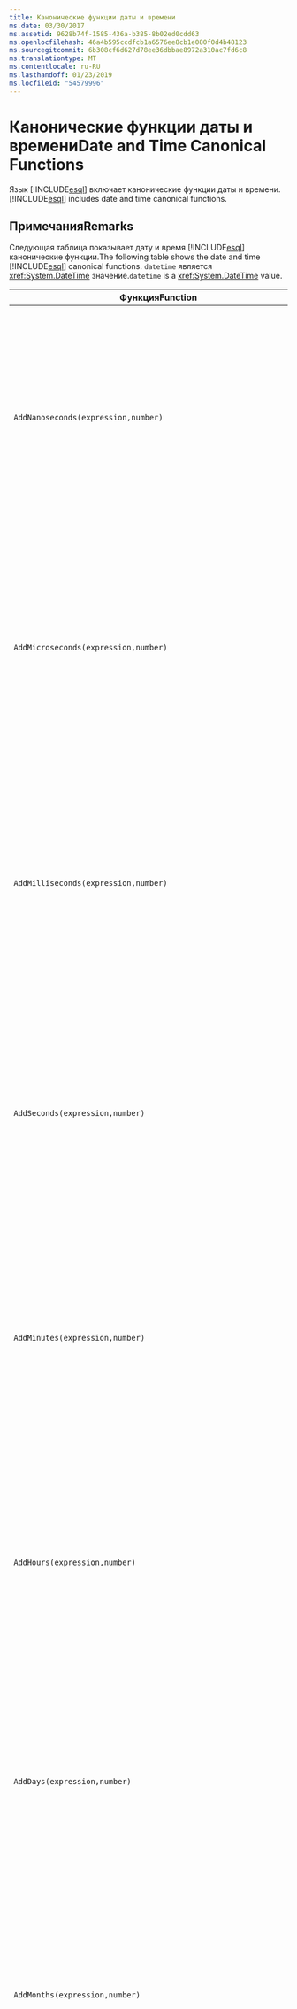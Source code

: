 ```yaml
---
title: Канонические функции даты и времени
ms.date: 03/30/2017
ms.assetid: 9628b74f-1585-436a-b385-8b02ed0cdd63
ms.openlocfilehash: 46a4b595ccdfcb1a6576ee8cb1e080f0d4b48123
ms.sourcegitcommit: 6b308cf6d627d78ee36dbbae8972a310ac7fd6c8
ms.translationtype: MT
ms.contentlocale: ru-RU
ms.lasthandoff: 01/23/2019
ms.locfileid: "54579996"
---
```

# <a name="date-and-time-canonical-functions"></a><span data-ttu-id="3c2f5-102">Канонические функции даты и времени</span><span class="sxs-lookup"><span data-stu-id="3c2f5-102">Date and Time Canonical Functions</span></span>
<span data-ttu-id="3c2f5-103">Язык [!INCLUDE[esql](../../../../../../includes/esql-md.md)] включает канонические функции даты и времени.</span><span class="sxs-lookup"><span data-stu-id="3c2f5-103">[!INCLUDE[esql](../../../../../../includes/esql-md.md)] includes date and time canonical functions.</span></span>  
  
## <a name="remarks"></a><span data-ttu-id="3c2f5-104">Примечания</span><span class="sxs-lookup"><span data-stu-id="3c2f5-104">Remarks</span></span>  
 <span data-ttu-id="3c2f5-105">Следующая таблица показывает дату и время [!INCLUDE[esql](../../../../../../includes/esql-md.md)] канонические функции.</span><span class="sxs-lookup"><span data-stu-id="3c2f5-105">The following table shows the date and time [!INCLUDE[esql](../../../../../../includes/esql-md.md)] canonical functions.</span></span> <span data-ttu-id="3c2f5-106">`datetime` является <xref:System.DateTime> значение.</span><span class="sxs-lookup"><span data-stu-id="3c2f5-106">`datetime` is a <xref:System.DateTime> value.</span></span>  
  
|<span data-ttu-id="3c2f5-107">Функция</span><span class="sxs-lookup"><span data-stu-id="3c2f5-107">Function</span></span>|<span data-ttu-id="3c2f5-108">Описание:</span><span class="sxs-lookup"><span data-stu-id="3c2f5-108">Description</span></span>|  
|--------------|-----------------|  
|`AddNanoseconds(expression,number)`|<span data-ttu-id="3c2f5-109">Добавляет указанное количество `number` наносекунд к значению `expression`.</span><span class="sxs-lookup"><span data-stu-id="3c2f5-109">Adds the specified `number` of nanoseconds to the `expression`.</span></span><br /><br /> <span data-ttu-id="3c2f5-110">**Аргументы**</span><span class="sxs-lookup"><span data-stu-id="3c2f5-110">**Arguments**</span></span><br /><br /> <span data-ttu-id="3c2f5-111">`expression`: `DateTime`, `DateTimeOffset` или `Time`.</span><span class="sxs-lookup"><span data-stu-id="3c2f5-111">`expression`: `DateTime`, `DateTimeOffset`, or `Time`.</span></span><br /><br /> <span data-ttu-id="3c2f5-112">`number`: `Int32`.</span><span class="sxs-lookup"><span data-stu-id="3c2f5-112">`number`: `Int32`.</span></span><br /><br /> <span data-ttu-id="3c2f5-113">**Возвращаемое значение**</span><span class="sxs-lookup"><span data-stu-id="3c2f5-113">**Return Value**</span></span><br /><br /> <span data-ttu-id="3c2f5-114">Тип параметра `expression`.</span><span class="sxs-lookup"><span data-stu-id="3c2f5-114">The type of `expression`.</span></span>|  
|`AddMicroseconds(expression,number)`|<span data-ttu-id="3c2f5-115">Добавляет указанное количество `number` микросекунд к значению `expression`.</span><span class="sxs-lookup"><span data-stu-id="3c2f5-115">Adds the specified `number` of microseconds to the `expression`.</span></span><br /><br /> <span data-ttu-id="3c2f5-116">**Аргументы**</span><span class="sxs-lookup"><span data-stu-id="3c2f5-116">**Arguments**</span></span><br /><br /> <span data-ttu-id="3c2f5-117">`expression`: `DateTime`, `DateTimeOffset` или `Time`.</span><span class="sxs-lookup"><span data-stu-id="3c2f5-117">`expression`: `DateTime`, `DateTimeOffset`, or `Time`.</span></span><br /><br /> <span data-ttu-id="3c2f5-118">`number`: `Int32`.</span><span class="sxs-lookup"><span data-stu-id="3c2f5-118">`number`: `Int32`.</span></span><br /><br /> <span data-ttu-id="3c2f5-119">**Возвращаемое значение**</span><span class="sxs-lookup"><span data-stu-id="3c2f5-119">**Return Value**</span></span><br /><br /> <span data-ttu-id="3c2f5-120">Тип параметра `expression`.</span><span class="sxs-lookup"><span data-stu-id="3c2f5-120">The type of `expression`.</span></span>|  
|`AddMilliseconds(expression,number)`|<span data-ttu-id="3c2f5-121">Добавляет указанное количество `number` миллисекунд к значению `expression`.</span><span class="sxs-lookup"><span data-stu-id="3c2f5-121">Adds the specified `number` of milliseconds to the `expression`.</span></span><br /><br /> <span data-ttu-id="3c2f5-122">**Аргументы**</span><span class="sxs-lookup"><span data-stu-id="3c2f5-122">**Arguments**</span></span><br /><br /> <span data-ttu-id="3c2f5-123">`expression`: `DateTime`, `DateTimeOffset` или `Time`.</span><span class="sxs-lookup"><span data-stu-id="3c2f5-123">`expression`: `DateTime`, `DateTimeOffset`, or `Time`.</span></span><br /><br /> <span data-ttu-id="3c2f5-124">`number`: `Int32`.</span><span class="sxs-lookup"><span data-stu-id="3c2f5-124">`number`: `Int32`.</span></span><br /><br /> <span data-ttu-id="3c2f5-125">**Возвращаемое значение**</span><span class="sxs-lookup"><span data-stu-id="3c2f5-125">**Return Value**</span></span><br /><br /> <span data-ttu-id="3c2f5-126">Тип параметра `expression`.</span><span class="sxs-lookup"><span data-stu-id="3c2f5-126">The type of `expression`.</span></span>|  
|`AddSeconds(expression,number)`|<span data-ttu-id="3c2f5-127">Добавляет указанное количество `number` секунд к значению `expression`.</span><span class="sxs-lookup"><span data-stu-id="3c2f5-127">Adds the specified `number` of seconds to the `expression`.</span></span><br /><br /> <span data-ttu-id="3c2f5-128">**Аргументы**</span><span class="sxs-lookup"><span data-stu-id="3c2f5-128">**Arguments**</span></span><br /><br /> <span data-ttu-id="3c2f5-129">`expression`: `DateTime`, `DateTimeOffset` или `Time`.</span><span class="sxs-lookup"><span data-stu-id="3c2f5-129">`expression`: `DateTime`, `DateTimeOffset`, or `Time`.</span></span><br /><br /> <span data-ttu-id="3c2f5-130">`number`: `Int32`.</span><span class="sxs-lookup"><span data-stu-id="3c2f5-130">`number`: `Int32`.</span></span><br /><br /> <span data-ttu-id="3c2f5-131">**Возвращаемое значение**</span><span class="sxs-lookup"><span data-stu-id="3c2f5-131">**Return Value**</span></span><br /><br /> <span data-ttu-id="3c2f5-132">Тип параметра `expression`.</span><span class="sxs-lookup"><span data-stu-id="3c2f5-132">The type of `expression`.</span></span>|  
|`AddMinutes(expression,number)`|<span data-ttu-id="3c2f5-133">Добавляет указанное количество `number` минут к значению `expression`.</span><span class="sxs-lookup"><span data-stu-id="3c2f5-133">Adds the specified `number` of minutes to the `expression`.</span></span><br /><br /> <span data-ttu-id="3c2f5-134">**Аргументы**</span><span class="sxs-lookup"><span data-stu-id="3c2f5-134">**Arguments**</span></span><br /><br /> <span data-ttu-id="3c2f5-135">`expression`: `DateTime`, `DateTimeOffset` или `Time`.</span><span class="sxs-lookup"><span data-stu-id="3c2f5-135">`expression`: `DateTime`, `DateTimeOffset`, or `Time`.</span></span><br /><br /> <span data-ttu-id="3c2f5-136">`number`: `Int32`.</span><span class="sxs-lookup"><span data-stu-id="3c2f5-136">`number`: `Int32`.</span></span><br /><br /> <span data-ttu-id="3c2f5-137">**Возвращаемое значение**</span><span class="sxs-lookup"><span data-stu-id="3c2f5-137">**Return Value**</span></span><br /><br /> <span data-ttu-id="3c2f5-138">Тип параметра `expression`.</span><span class="sxs-lookup"><span data-stu-id="3c2f5-138">The type of `expression`.</span></span>|  
|`AddHours(expression,number)`|<span data-ttu-id="3c2f5-139">Добавляет указанное количество `number` часов к значению `expression`.</span><span class="sxs-lookup"><span data-stu-id="3c2f5-139">Adds the specified `number` of hours to the `expression`.</span></span><br /><br /> <span data-ttu-id="3c2f5-140">**Аргументы**</span><span class="sxs-lookup"><span data-stu-id="3c2f5-140">**Arguments**</span></span><br /><br /> <span data-ttu-id="3c2f5-141">`expression`: `DateTime`, `DateTimeOffset` или `Time`.</span><span class="sxs-lookup"><span data-stu-id="3c2f5-141">`expression`: `DateTime`, `DateTimeOffset`, or `Time`.</span></span><br /><br /> <span data-ttu-id="3c2f5-142">`number`: `Int32`.</span><span class="sxs-lookup"><span data-stu-id="3c2f5-142">`number`: `Int32`.</span></span><br /><br /> <span data-ttu-id="3c2f5-143">**Возвращаемое значение**</span><span class="sxs-lookup"><span data-stu-id="3c2f5-143">**Return Value**</span></span><br /><br /> <span data-ttu-id="3c2f5-144">Тип параметра `expression`.</span><span class="sxs-lookup"><span data-stu-id="3c2f5-144">The type of `expression`.</span></span>|  
|`AddDays(expression,number)`|<span data-ttu-id="3c2f5-145">Добавляет указанное количество `number` дней к значению `expression`.</span><span class="sxs-lookup"><span data-stu-id="3c2f5-145">Adds the specified `number` of days to the `expression`.</span></span><br /><br /> <span data-ttu-id="3c2f5-146">**Аргументы**</span><span class="sxs-lookup"><span data-stu-id="3c2f5-146">**Arguments**</span></span><br /><br /> <span data-ttu-id="3c2f5-147">`expression`: `DateTime` или `DateTimeOffset`.</span><span class="sxs-lookup"><span data-stu-id="3c2f5-147">`expression`: `DateTime` or `DateTimeOffset`.</span></span><br /><br /> <span data-ttu-id="3c2f5-148">`number`: `Int32`.</span><span class="sxs-lookup"><span data-stu-id="3c2f5-148">`number`: `Int32`.</span></span><br /><br /> <span data-ttu-id="3c2f5-149">**Возвращаемое значение**</span><span class="sxs-lookup"><span data-stu-id="3c2f5-149">**Return Value**</span></span><br /><br /> <span data-ttu-id="3c2f5-150">Тип параметра `expression`.</span><span class="sxs-lookup"><span data-stu-id="3c2f5-150">The type of `expression`.</span></span>|  
|`AddMonths(expression,number)`|<span data-ttu-id="3c2f5-151">Добавляет указанное количество `number` месяцев к значению `expression`.</span><span class="sxs-lookup"><span data-stu-id="3c2f5-151">Adds the specified `number` of months to the `expression`.</span></span><br /><br /> <span data-ttu-id="3c2f5-152">**Аргументы**</span><span class="sxs-lookup"><span data-stu-id="3c2f5-152">**Arguments**</span></span><br /><br /> <span data-ttu-id="3c2f5-153">`expression`: `DateTime` или `DateTimeOffset`.</span><span class="sxs-lookup"><span data-stu-id="3c2f5-153">`expression`: `DateTime` or `DateTimeOffset`.</span></span><br /><br /> <span data-ttu-id="3c2f5-154">`number`: `Int32`.</span><span class="sxs-lookup"><span data-stu-id="3c2f5-154">`number`: `Int32`.</span></span><br /><br /> <span data-ttu-id="3c2f5-155">**Возвращаемое значение**</span><span class="sxs-lookup"><span data-stu-id="3c2f5-155">**Return Value**</span></span><br /><br /> <span data-ttu-id="3c2f5-156">Тип параметра `expression`.</span><span class="sxs-lookup"><span data-stu-id="3c2f5-156">The type of `expression`.</span></span>|  
|`AddYears(expression,number)`|<span data-ttu-id="3c2f5-157">Добавляет указанное количество `number` лет к значению `expression`.</span><span class="sxs-lookup"><span data-stu-id="3c2f5-157">Adds the specified `number` of years to the `expression`.</span></span><br /><br /> <span data-ttu-id="3c2f5-158">**Аргументы**</span><span class="sxs-lookup"><span data-stu-id="3c2f5-158">**Arguments**</span></span><br /><br /> <span data-ttu-id="3c2f5-159">`expression`: `DateTime` или `DateTimeOffset`.</span><span class="sxs-lookup"><span data-stu-id="3c2f5-159">`expression`: `DateTime` or `DateTimeOffset`.</span></span><br /><br /> <span data-ttu-id="3c2f5-160">`number`: `Int32`.</span><span class="sxs-lookup"><span data-stu-id="3c2f5-160">`number`: `Int32`.</span></span><br /><br /> <span data-ttu-id="3c2f5-161">**Возвращаемое значение**</span><span class="sxs-lookup"><span data-stu-id="3c2f5-161">**Return Value**</span></span><br /><br /> <span data-ttu-id="3c2f5-162">Тип параметра `expression`.</span><span class="sxs-lookup"><span data-stu-id="3c2f5-162">The type of `expression`.</span></span>|  
|`CreateDateTime(year,month,day,hour,minute,second)`|<span data-ttu-id="3c2f5-163">Возвращает текущие дату и время сервера в часовом поясе сервера в виде нового значения `DateTime`.</span><span class="sxs-lookup"><span data-stu-id="3c2f5-163">Returns a new `DateTime` value as the current date and time of the server in the server's time zone.</span></span><br /><br /> <span data-ttu-id="3c2f5-164">**Аргументы**</span><span class="sxs-lookup"><span data-stu-id="3c2f5-164">**Arguments**</span></span><br /><br /> <span data-ttu-id="3c2f5-165">`year`, `month`, `day`, `hour`, `minute`, `Int16` и `Int32`.</span><span class="sxs-lookup"><span data-stu-id="3c2f5-165">`year`, `month`, `day`, `hour`, `minute`: `Int16` and `Int32`.</span></span><br /><br /> <span data-ttu-id="3c2f5-166">`second`: `Double`.</span><span class="sxs-lookup"><span data-stu-id="3c2f5-166">`second`: `Double`.</span></span><br /><br /> <span data-ttu-id="3c2f5-167">**Возвращаемое значение**</span><span class="sxs-lookup"><span data-stu-id="3c2f5-167">**Return Value**</span></span><br /><br /> <span data-ttu-id="3c2f5-168">Объект `DateTime`.</span><span class="sxs-lookup"><span data-stu-id="3c2f5-168">A `DateTime`.</span></span>|  
|`CreateDateTimeOffset(year,month,day,hour,minute,second,tzoffset)`|<span data-ttu-id="3c2f5-169">Возвращает текущие дату и время сервера относительно времени в формате UTC в виде нового значения `DateTimeOffset`.</span><span class="sxs-lookup"><span data-stu-id="3c2f5-169">Returns a new `DateTimeOffset` value as the current date and time of the server relative to the Coordinated Universal Time (UTC).</span></span><br /><br /> <span data-ttu-id="3c2f5-170">**Аргументы**</span><span class="sxs-lookup"><span data-stu-id="3c2f5-170">**Arguments**</span></span><br /><br /> <span data-ttu-id="3c2f5-171">`year`, `month`, `day`, `hour`, `minute`, `tzoffset`: `Int32`.</span><span class="sxs-lookup"><span data-stu-id="3c2f5-171">`year`, `month`, `day`, `hour`, `minute`, `tzoffset`: `Int32`.</span></span><br /><br /> <span data-ttu-id="3c2f5-172">`second`: `Double`.</span><span class="sxs-lookup"><span data-stu-id="3c2f5-172">`second`: `Double`.</span></span><br /><br /> <span data-ttu-id="3c2f5-173">**Возвращаемое значение**</span><span class="sxs-lookup"><span data-stu-id="3c2f5-173">**Return Value**</span></span><br /><br /> <span data-ttu-id="3c2f5-174">Объект `DateTimeOffset`.</span><span class="sxs-lookup"><span data-stu-id="3c2f5-174">A `DateTimeOffset`.</span></span>|  
|`CreateTime(hour,minute,second)`|<span data-ttu-id="3c2f5-175">Возвращает текущее время в виде нового значения `Time`.</span><span class="sxs-lookup"><span data-stu-id="3c2f5-175">Returns a new `Time` value as the current time.</span></span><br /><br /> <span data-ttu-id="3c2f5-176">**Аргументы**</span><span class="sxs-lookup"><span data-stu-id="3c2f5-176">**Arguments**</span></span><br /><br /> <span data-ttu-id="3c2f5-177">`hour`, `minute` и `Int32`.</span><span class="sxs-lookup"><span data-stu-id="3c2f5-177">`hour` and `minute`: `Int32`.</span></span><br /><br /> <span data-ttu-id="3c2f5-178">`second`: `Double`.</span><span class="sxs-lookup"><span data-stu-id="3c2f5-178">`second`: `Double`.</span></span><br /><br /> <span data-ttu-id="3c2f5-179">**Возвращаемое значение**</span><span class="sxs-lookup"><span data-stu-id="3c2f5-179">**Return Value**</span></span><br /><br /> <span data-ttu-id="3c2f5-180">Объект `Time`.</span><span class="sxs-lookup"><span data-stu-id="3c2f5-180">A `Time`.</span></span>|  
|`CurrentDateTime()`|<span data-ttu-id="3c2f5-181">Возвращает текущую дату и время сервера в часовом поясе сервера как значение типа `DateTime`.</span><span class="sxs-lookup"><span data-stu-id="3c2f5-181">Returns a `DateTime` value as the current date and time of the server in the server's time zone.</span></span><br /><br /> <span data-ttu-id="3c2f5-182">**Возвращаемое значение**</span><span class="sxs-lookup"><span data-stu-id="3c2f5-182">**Return Value**</span></span><br /><br /> <span data-ttu-id="3c2f5-183">Объект `DateTime`.</span><span class="sxs-lookup"><span data-stu-id="3c2f5-183">A `DateTime`.</span></span>|  
|`CurrentDateTimeOffset()`|<span data-ttu-id="3c2f5-184">Возвращает текущие дату, время и смещение в виде значения `DateTimeOffset`.</span><span class="sxs-lookup"><span data-stu-id="3c2f5-184">Returns the current date, time and offset as a `DateTimeOffset`.</span></span><br /><br /> <span data-ttu-id="3c2f5-185">**Возвращаемое значение**</span><span class="sxs-lookup"><span data-stu-id="3c2f5-185">**Return Value**</span></span><br /><br /> <span data-ttu-id="3c2f5-186">Объект `DateTimeOffset`.</span><span class="sxs-lookup"><span data-stu-id="3c2f5-186">A `DateTimeOffset`.</span></span>|  
|`CurrentUtcDateTime()`|<span data-ttu-id="3c2f5-187">Возвращает текущие дату и время сервера по Гринвичу в виде значения типа <xref:System.DateTime>.</span><span class="sxs-lookup"><span data-stu-id="3c2f5-187">Returns a <xref:System.DateTime> value as the current date and time of the server in the UTS time zone.</span></span><br /><br /> <span data-ttu-id="3c2f5-188">**Возвращаемое значение**</span><span class="sxs-lookup"><span data-stu-id="3c2f5-188">**Return Value**</span></span><br /><br /> <span data-ttu-id="3c2f5-189">Объект `DateTime`.</span><span class="sxs-lookup"><span data-stu-id="3c2f5-189">A `DateTime`.</span></span>|  
|`Day(expression)`|<span data-ttu-id="3c2f5-190">Возвращает относящуюся к числу месяца часть значения `expression` в качестве значения типа `Int32` от 1 до 31.</span><span class="sxs-lookup"><span data-stu-id="3c2f5-190">Returns the day portion of `expression` as an `Int32` between 1 and 31.</span></span><br /><br /> <span data-ttu-id="3c2f5-191">**Аргументы**</span><span class="sxs-lookup"><span data-stu-id="3c2f5-191">**Arguments**</span></span><br /><br /> <span data-ttu-id="3c2f5-192">Значение типа `DateTime` и `DateTimeOffset`.</span><span class="sxs-lookup"><span data-stu-id="3c2f5-192">A `DateTime` and `DateTimeOffset`.</span></span><br /><br /> <span data-ttu-id="3c2f5-193">**Возвращаемое значение**</span><span class="sxs-lookup"><span data-stu-id="3c2f5-193">**Return Value**</span></span><br /><br /> <span data-ttu-id="3c2f5-194">Объект `Int32`.</span><span class="sxs-lookup"><span data-stu-id="3c2f5-194">An `Int32`.</span></span><br /><br /> <span data-ttu-id="3c2f5-195">**Пример**</span><span class="sxs-lookup"><span data-stu-id="3c2f5-195">**Example**</span></span><br /><br /> `-- The following example returns 12.`<br /><br /> `Day(cast('03/12/1998' as DateTime))`|  
|`DayOfYear(expression)`|<span data-ttu-id="3c2f5-196">Возвращает относящуюся к дню года часть значения `expression` в виде значения типа `Int32` от 1 до 366, где значение 366 возвращается для последнего дня високосного года.</span><span class="sxs-lookup"><span data-stu-id="3c2f5-196">Returns the day portion of `expression` as an `Int32` between 1 and 366, where 366 is returned for the last day of a leap year.</span></span><br /><br /> <span data-ttu-id="3c2f5-197">**Аргументы**</span><span class="sxs-lookup"><span data-stu-id="3c2f5-197">**Arguments**</span></span><br /><br /> <span data-ttu-id="3c2f5-198">`DateTime` или `DateTimeOffset`.</span><span class="sxs-lookup"><span data-stu-id="3c2f5-198">A `DateTime` or `DateTimeOffset`.</span></span><br /><br /> <span data-ttu-id="3c2f5-199">**Возвращаемое значение**</span><span class="sxs-lookup"><span data-stu-id="3c2f5-199">**Return Value**</span></span><br /><br /> <span data-ttu-id="3c2f5-200">Объект `Int32`.</span><span class="sxs-lookup"><span data-stu-id="3c2f5-200">An `Int32`.</span></span>|  
|`DiffNanoseconds(startExpression,endExpression)`|<span data-ttu-id="3c2f5-201">Возвращает разность между `startExpression` и `endExpression` в наносекундах.</span><span class="sxs-lookup"><span data-stu-id="3c2f5-201">Returns the difference, in nanoseconds, between `startExpression` and `endExpression`.</span></span><br /><br /> <span data-ttu-id="3c2f5-202">**Аргументы**</span><span class="sxs-lookup"><span data-stu-id="3c2f5-202">**Arguments**</span></span><br /><br /> <span data-ttu-id="3c2f5-203">`startExpression`, `endExpression`, `DateTime`, `DateTimeOffset` или `Time`</span><span class="sxs-lookup"><span data-stu-id="3c2f5-203">`startExpression`, `endExpression`: `DateTime`, `DateTimeOffset`, or `Time`.</span></span> <span data-ttu-id="3c2f5-204">**Примечание:** `startExpression` и `endExpression` должен быть того же типа.</span><span class="sxs-lookup"><span data-stu-id="3c2f5-204">**Note:**  `startExpression` and `endExpression` must be of the same type.</span></span> <br /><br /> <span data-ttu-id="3c2f5-205">**Возвращаемое значение**</span><span class="sxs-lookup"><span data-stu-id="3c2f5-205">**Return Value**</span></span><br /><br /> <span data-ttu-id="3c2f5-206">Объект `Int32`.</span><span class="sxs-lookup"><span data-stu-id="3c2f5-206">An `Int32`.</span></span>|  
|`DiffMilliseconds(startExpression,endExpression)`|<span data-ttu-id="3c2f5-207">Возвращает разность между `startExpression` и `endExpression` в миллисекундах.</span><span class="sxs-lookup"><span data-stu-id="3c2f5-207">Returns the difference, in milliseconds, between `startExpression` and `endExpression`.</span></span><br /><br /> <span data-ttu-id="3c2f5-208">**Аргументы**</span><span class="sxs-lookup"><span data-stu-id="3c2f5-208">**Arguments**</span></span><br /><br /> <span data-ttu-id="3c2f5-209">`startExpression`, `endExpression`, `DateTime`, `DateTimeOffset` или `Time`</span><span class="sxs-lookup"><span data-stu-id="3c2f5-209">`startExpression`, `endExpression`: `DateTime`, `DateTimeOffset`, or `Time`.</span></span> <span data-ttu-id="3c2f5-210">**Примечание:** `startExpression` и `endExpression` должен быть того же типа.</span><span class="sxs-lookup"><span data-stu-id="3c2f5-210">**Note:**  `startExpression` and `endExpression` must be of the same type.</span></span> <br /><br /> <span data-ttu-id="3c2f5-211">**Возвращаемое значение**</span><span class="sxs-lookup"><span data-stu-id="3c2f5-211">**Return Value**</span></span><br /><br /> <span data-ttu-id="3c2f5-212">Объект `Int32`.</span><span class="sxs-lookup"><span data-stu-id="3c2f5-212">An `Int32`.</span></span>|  
|`DiffMicroseconds(startExpression,endExpression)`|<span data-ttu-id="3c2f5-213">Возвращает разность между `startExpression` и `endExpression` в микросекундах.</span><span class="sxs-lookup"><span data-stu-id="3c2f5-213">Returns the difference, in microseconds, between `startExpression` and `endExpression`.</span></span><br /><br /> <span data-ttu-id="3c2f5-214">**Аргументы**</span><span class="sxs-lookup"><span data-stu-id="3c2f5-214">**Arguments**</span></span><br /><br /> <span data-ttu-id="3c2f5-215">`startExpression`, `endExpression`, `DateTime`, `DateTimeOffset` или `Time`</span><span class="sxs-lookup"><span data-stu-id="3c2f5-215">`startExpression`, `endExpression`: `DateTime`, `DateTimeOffset`, or `Time`.</span></span> <span data-ttu-id="3c2f5-216">**Примечание:** `startExpression` и `endExpression` должен быть того же типа.</span><span class="sxs-lookup"><span data-stu-id="3c2f5-216">**Note:**  `startExpression` and `endExpression` must be of the same type.</span></span> <br /><br /> <span data-ttu-id="3c2f5-217">**Возвращаемое значение**</span><span class="sxs-lookup"><span data-stu-id="3c2f5-217">**Return Value**</span></span><br /><br /> <span data-ttu-id="3c2f5-218">Объект `Int32`.</span><span class="sxs-lookup"><span data-stu-id="3c2f5-218">An `Int32`.</span></span>|  
|`DiffSeconds(startExpression,endExpression)`|<span data-ttu-id="3c2f5-219">Возвращает разность между `startExpression` и `endExpression` в секундах.</span><span class="sxs-lookup"><span data-stu-id="3c2f5-219">Returns the difference, in seconds, between `startExpression` and `endExpression`.</span></span><br /><br /> <span data-ttu-id="3c2f5-220">**Аргументы**</span><span class="sxs-lookup"><span data-stu-id="3c2f5-220">**Arguments**</span></span><br /><br /> <span data-ttu-id="3c2f5-221">`startExpression`, `endExpression`, `DateTime`, `DateTimeOffset` или `Time`</span><span class="sxs-lookup"><span data-stu-id="3c2f5-221">`startExpression`, `endExpression`: `DateTime`, `DateTimeOffset`, or `Time`.</span></span> <span data-ttu-id="3c2f5-222">**Примечание:** `startExpression` и `endExpression` должен быть того же типа.</span><span class="sxs-lookup"><span data-stu-id="3c2f5-222">**Note:**  `startExpression` and `endExpression` must be of the same type.</span></span> <br /><br /> <span data-ttu-id="3c2f5-223">**Возвращаемое значение**</span><span class="sxs-lookup"><span data-stu-id="3c2f5-223">**Return Value**</span></span><br /><br /> <span data-ttu-id="3c2f5-224">Объект `Int32`.</span><span class="sxs-lookup"><span data-stu-id="3c2f5-224">An `Int32`.</span></span>|  
|`DiffMinutes(startExpression,endExpression)`|<span data-ttu-id="3c2f5-225">Возвращает разность между `startExpression` и `endExpression` в минутах.</span><span class="sxs-lookup"><span data-stu-id="3c2f5-225">Returns the difference, in minutes, between `startExpression` and `endExpression`.</span></span><br /><br /> <span data-ttu-id="3c2f5-226">**Аргументы**</span><span class="sxs-lookup"><span data-stu-id="3c2f5-226">**Arguments**</span></span><br /><br /> <span data-ttu-id="3c2f5-227">`startExpression`, `endExpression`, `DateTime`, `DateTimeOffset` или `Time`</span><span class="sxs-lookup"><span data-stu-id="3c2f5-227">`startExpression`, `endExpression`: `DateTime`, `DateTimeOffset`, or `Time`.</span></span> <span data-ttu-id="3c2f5-228">**Примечание:** `startExpression` и `endExpression` должен быть того же типа.</span><span class="sxs-lookup"><span data-stu-id="3c2f5-228">**Note:**  `startExpression` and `endExpression` must be of the same type.</span></span> <br /><br /> <span data-ttu-id="3c2f5-229">**Возвращаемое значение**</span><span class="sxs-lookup"><span data-stu-id="3c2f5-229">**Return Value**</span></span><br /><br /> <span data-ttu-id="3c2f5-230">Объект `Int32`.</span><span class="sxs-lookup"><span data-stu-id="3c2f5-230">An `Int32`.</span></span>|  
|`DiffHours(startExpression,endExpression)`|<span data-ttu-id="3c2f5-231">Возвращает разность между `startExpression` и `endExpression` в часах.</span><span class="sxs-lookup"><span data-stu-id="3c2f5-231">Returns the difference, in hours, between `startExpression` and `endExpression`.</span></span><br /><br /> <span data-ttu-id="3c2f5-232">**Аргументы**</span><span class="sxs-lookup"><span data-stu-id="3c2f5-232">**Arguments**</span></span><br /><br /> <span data-ttu-id="3c2f5-233">`startExpression`, `endExpression`, `DateTime`, `DateTimeOffset` или `Time`</span><span class="sxs-lookup"><span data-stu-id="3c2f5-233">`startExpression`, `endExpression`: `DateTime`, `DateTimeOffset`, or `Time`.</span></span> <span data-ttu-id="3c2f5-234">**Примечание:** `startExpression` и `endExpression` должен быть того же типа.</span><span class="sxs-lookup"><span data-stu-id="3c2f5-234">**Note:**  `startExpression` and `endExpression` must be of the same type.</span></span> <br /><br /> <span data-ttu-id="3c2f5-235">**Возвращаемое значение**</span><span class="sxs-lookup"><span data-stu-id="3c2f5-235">**Return Value**</span></span><br /><br /> <span data-ttu-id="3c2f5-236">Объект `Int32`.</span><span class="sxs-lookup"><span data-stu-id="3c2f5-236">An `Int32`.</span></span>|  
|`DiffDays(startExpression,endExpression)`|<span data-ttu-id="3c2f5-237">Возвращает разность между `startExpression` и `endExpression` в днях.</span><span class="sxs-lookup"><span data-stu-id="3c2f5-237">Returns the difference, in days, between `startExpression` and `endExpression`.</span></span><br /><br /> <span data-ttu-id="3c2f5-238">**Аргументы**</span><span class="sxs-lookup"><span data-stu-id="3c2f5-238">**Arguments**</span></span><br /><br /> <span data-ttu-id="3c2f5-239">`startExpression`, `endExpression`: `DateTime` или `DateTimeOffset`.</span><span class="sxs-lookup"><span data-stu-id="3c2f5-239">`startExpression`, `endExpression`: `DateTime` or `DateTimeOffset`.</span></span> <span data-ttu-id="3c2f5-240">**Примечание:** `startExpression` и `endExpression` должен быть того же типа.</span><span class="sxs-lookup"><span data-stu-id="3c2f5-240">**Note:**  `startExpression` and `endExpression` must be of the same type.</span></span> <br /><br /> <span data-ttu-id="3c2f5-241">**Возвращаемое значение**</span><span class="sxs-lookup"><span data-stu-id="3c2f5-241">**Return Value**</span></span><br /><br /> <span data-ttu-id="3c2f5-242">Объект `Int32`.</span><span class="sxs-lookup"><span data-stu-id="3c2f5-242">An `Int32`.</span></span>|  
|`DiffMonths(startExpression,endExpression)`|<span data-ttu-id="3c2f5-243">Возвращает разность между `startExpression` и `endExpression` в месяцах.</span><span class="sxs-lookup"><span data-stu-id="3c2f5-243">Returns the difference, in months, between `startExpression` and `endExpression`.</span></span><br /><br /> <span data-ttu-id="3c2f5-244">**Аргументы**</span><span class="sxs-lookup"><span data-stu-id="3c2f5-244">**Arguments**</span></span><br /><br /> <span data-ttu-id="3c2f5-245">`startExpression`, `endExpression`: `DateTime` или `DateTimeOffset`.</span><span class="sxs-lookup"><span data-stu-id="3c2f5-245">`startExpression`, `endExpression`: `DateTime` or `DateTimeOffset`.</span></span> <span data-ttu-id="3c2f5-246">**Примечание:** `startExpression` и `endExpression` должен быть того же типа.</span><span class="sxs-lookup"><span data-stu-id="3c2f5-246">**Note:**  `startExpression` and `endExpression` must be of the same type.</span></span> <br /><br /> <span data-ttu-id="3c2f5-247">**Возвращаемое значение**</span><span class="sxs-lookup"><span data-stu-id="3c2f5-247">**Return Value**</span></span><br /><br /> <span data-ttu-id="3c2f5-248">Объект `Int32`.</span><span class="sxs-lookup"><span data-stu-id="3c2f5-248">An `Int32`.</span></span>|  
|`DiffYears(startExpression,endExpression)`|<span data-ttu-id="3c2f5-249">Возвращает разность между `startExpression` и `endExpression` в годах.</span><span class="sxs-lookup"><span data-stu-id="3c2f5-249">Returns the difference, in years, between `startExpression` and `endExpression`.</span></span><br /><br /> <span data-ttu-id="3c2f5-250">**Аргументы**</span><span class="sxs-lookup"><span data-stu-id="3c2f5-250">**Arguments**</span></span><br /><br /> <span data-ttu-id="3c2f5-251">`startExpression`, `endExpression`: `DateTime` или `DateTimeOffset`.</span><span class="sxs-lookup"><span data-stu-id="3c2f5-251">`startExpression`, `endExpression`: `DateTime` or `DateTimeOffset`.</span></span> <span data-ttu-id="3c2f5-252">**Примечание:** `startExpression` и `endExpression` должен быть того же типа.</span><span class="sxs-lookup"><span data-stu-id="3c2f5-252">**Note:**  `startExpression` and `endExpression` must be of the same type.</span></span> <br /><br /> <span data-ttu-id="3c2f5-253">**Возвращаемое значение**</span><span class="sxs-lookup"><span data-stu-id="3c2f5-253">**Return Value**</span></span><br /><br /> <span data-ttu-id="3c2f5-254">Объект `Int32`.</span><span class="sxs-lookup"><span data-stu-id="3c2f5-254">An `Int32`.</span></span>|  
|`GetTotalOffsetMinutes(datetimeoffset)`|<span data-ttu-id="3c2f5-255">Возвращает число минут, на которые `datetimeoffset` смещено относительно времени по Гринвичу (GMT).</span><span class="sxs-lookup"><span data-stu-id="3c2f5-255">Returns the number of minutes that the `datetimeoffset` is offset from GMT.</span></span> <span data-ttu-id="3c2f5-256">Обычно это значение находится в диапазоне от +780 до -780 (плюс-минус 13 ч).</span><span class="sxs-lookup"><span data-stu-id="3c2f5-256">This is generally between +780 and -780 (+ or - 13 hrs).</span></span> <span data-ttu-id="3c2f5-257">**Примечание.**  Эта функция поддерживается только в SQL Server 2008.</span><span class="sxs-lookup"><span data-stu-id="3c2f5-257">**Note:**  This function is supported in SQL Server 2008 only.</span></span> <br /><br /> <span data-ttu-id="3c2f5-258">**Аргументы**</span><span class="sxs-lookup"><span data-stu-id="3c2f5-258">**Arguments**</span></span><br /><br /> <span data-ttu-id="3c2f5-259">Объект `DateTimeOffset`.</span><span class="sxs-lookup"><span data-stu-id="3c2f5-259">A `DateTimeOffset`.</span></span><br /><br /> <span data-ttu-id="3c2f5-260">**Возвращаемое значение**</span><span class="sxs-lookup"><span data-stu-id="3c2f5-260">**Return Value**</span></span><br /><br /> <span data-ttu-id="3c2f5-261">Объект `Int32`.</span><span class="sxs-lookup"><span data-stu-id="3c2f5-261">An `Int32`.</span></span>|  
|`Hour(expression)`|<span data-ttu-id="3c2f5-262">Возвращает для `expression` значение часа типа `Int32` от 0 до 23.</span><span class="sxs-lookup"><span data-stu-id="3c2f5-262">Returns the hour portion of `expression` as an `Int32` between 0 and 23.</span></span><br /><br /> <span data-ttu-id="3c2f5-263">**Аргументы**</span><span class="sxs-lookup"><span data-stu-id="3c2f5-263">**Arguments**</span></span><br /><br /> <span data-ttu-id="3c2f5-264">Значение типа `DateTime, Time` и `DateTimeOffset`.</span><span class="sxs-lookup"><span data-stu-id="3c2f5-264">A `DateTime, Time` and `DateTimeOffset`.</span></span><br /><br /> <span data-ttu-id="3c2f5-265">**Пример**</span><span class="sxs-lookup"><span data-stu-id="3c2f5-265">**Example**</span></span><br /><br /> `-- The following example returns 22.`<br /><br /> `Hour(cast('22:35:5' as DateTime))`|  
|`Millisecond(expression)`|<span data-ttu-id="3c2f5-266">Возвращает для `expression` значение миллисекунд типа `Int32` от 0 до 999.</span><span class="sxs-lookup"><span data-stu-id="3c2f5-266">Returns the milliseconds portion of `expression` as an `Int32` between 0 and 999.</span></span><br /><br /> <span data-ttu-id="3c2f5-267">**Аргументы**</span><span class="sxs-lookup"><span data-stu-id="3c2f5-267">**Arguments**</span></span><br /><br /> <span data-ttu-id="3c2f5-268">Значение типа `DateTime, Time` и `DateTimeOffset`.</span><span class="sxs-lookup"><span data-stu-id="3c2f5-268">A `DateTime, Time` and `DateTimeOffset`.</span></span><br /><br /> <span data-ttu-id="3c2f5-269">**Возвращаемое значение**</span><span class="sxs-lookup"><span data-stu-id="3c2f5-269">**Return Value**</span></span><br /><br /> <span data-ttu-id="3c2f5-270">Объект `Int32`.</span><span class="sxs-lookup"><span data-stu-id="3c2f5-270">An `Int32`.</span></span>|  
|`Minute(expression)`|<span data-ttu-id="3c2f5-271">Возвращает для `expression` значение минут типа `Int32` от 0 до 59.</span><span class="sxs-lookup"><span data-stu-id="3c2f5-271">Returns the minute portion of `expression` as an `Int32` between 0 and 59.</span></span><br /><br /> <span data-ttu-id="3c2f5-272">**Аргументы**</span><span class="sxs-lookup"><span data-stu-id="3c2f5-272">**Arguments**</span></span><br /><br /> <span data-ttu-id="3c2f5-273">`DateTime, Time` или `DateTimeOffset`.</span><span class="sxs-lookup"><span data-stu-id="3c2f5-273">A `DateTime, Time` or `DateTimeOffset`.</span></span><br /><br /> <span data-ttu-id="3c2f5-274">**Возвращаемое значение**</span><span class="sxs-lookup"><span data-stu-id="3c2f5-274">**Return Value**</span></span><br /><br /> <span data-ttu-id="3c2f5-275">Объект `Int32`.</span><span class="sxs-lookup"><span data-stu-id="3c2f5-275">An `Int32`.</span></span><br /><br /> <span data-ttu-id="3c2f5-276">**Пример**</span><span class="sxs-lookup"><span data-stu-id="3c2f5-276">**Example**</span></span><br /><br /> `-- The following example returns 35`<br /><br /> `Minute(cast('22:35:5' as DateTime))`|  
|`Month(expression)`|<span data-ttu-id="3c2f5-277">Возвращает для `expression` значение месяца типа `Int32` от 1 до 12.</span><span class="sxs-lookup"><span data-stu-id="3c2f5-277">Returns the month portion of `expression` as an `Int32` between 1 and 12.</span></span><br /><br /> <span data-ttu-id="3c2f5-278">**Аргументы**</span><span class="sxs-lookup"><span data-stu-id="3c2f5-278">**Arguments**</span></span><br /><br /> <span data-ttu-id="3c2f5-279">`DateTime` или `DateTimeOffset`.</span><span class="sxs-lookup"><span data-stu-id="3c2f5-279">A `DateTime` or `DateTimeOffset`.</span></span><br /><br /> <span data-ttu-id="3c2f5-280">**Возвращаемое значение**</span><span class="sxs-lookup"><span data-stu-id="3c2f5-280">**Return Value**</span></span><br /><br /> <span data-ttu-id="3c2f5-281">Объект `Int32`.</span><span class="sxs-lookup"><span data-stu-id="3c2f5-281">An `Int32`.</span></span><br /><br /> <span data-ttu-id="3c2f5-282">**Пример**</span><span class="sxs-lookup"><span data-stu-id="3c2f5-282">**Example**</span></span><br /><br /> `-- The following example returns 3.`<br /><br /> `Month(cast('03/12/1998' as DateTime))`|  
|`Second(expression)`|<span data-ttu-id="3c2f5-283">Возвращает для `expression` значение секунд типа `Int32` от 0 до 59.</span><span class="sxs-lookup"><span data-stu-id="3c2f5-283">Returns the seconds portion of `expression` as an `Int32` between 0 and 59.</span></span><br /><br /> <span data-ttu-id="3c2f5-284">**Аргументы**</span><span class="sxs-lookup"><span data-stu-id="3c2f5-284">**Arguments**</span></span><br /><br /> <span data-ttu-id="3c2f5-285">Значение типа `DateTime, Time` и `DateTimeOffset`.</span><span class="sxs-lookup"><span data-stu-id="3c2f5-285">A `DateTime, Time` and `DateTimeOffset`.</span></span><br /><br /> <span data-ttu-id="3c2f5-286">**Возвращаемое значение**</span><span class="sxs-lookup"><span data-stu-id="3c2f5-286">**Return Value**</span></span><br /><br /> <span data-ttu-id="3c2f5-287">Объект `Int32`.</span><span class="sxs-lookup"><span data-stu-id="3c2f5-287">An `Int32`.</span></span><br /><br /> <span data-ttu-id="3c2f5-288">**Пример**</span><span class="sxs-lookup"><span data-stu-id="3c2f5-288">**Example**</span></span><br /><br /> `-- The following example returns 5`<br /><br /> `Second(cast('22:35:5' as DateTime))`|  
|`TruncateTime(expression)`|<span data-ttu-id="3c2f5-289">Возвращает значение `expression` с усеченным значением времени.</span><span class="sxs-lookup"><span data-stu-id="3c2f5-289">Returns the `expression`, with the time values truncated.</span></span><br /><br /> <span data-ttu-id="3c2f5-290">**Аргументы**</span><span class="sxs-lookup"><span data-stu-id="3c2f5-290">**Arguments**</span></span><br /><br /> <span data-ttu-id="3c2f5-291">`DateTime` или `DateTimeOffset`.</span><span class="sxs-lookup"><span data-stu-id="3c2f5-291">A `DateTime` or `DateTimeOffset`.</span></span><br /><br /> <span data-ttu-id="3c2f5-292">**Возвращаемое значение**</span><span class="sxs-lookup"><span data-stu-id="3c2f5-292">**Return Value**</span></span><br /><br /> <span data-ttu-id="3c2f5-293">Тип параметра `expression`.</span><span class="sxs-lookup"><span data-stu-id="3c2f5-293">The type of `expression`.</span></span>|  
|`Year(expression)`|<span data-ttu-id="3c2f5-294">Возвращает для `expression` значение года типа `Int32` `YYYY`.</span><span class="sxs-lookup"><span data-stu-id="3c2f5-294">Returns the year portion of `expression` as an `Int32` `YYYY`.</span></span><br /><br /> <span data-ttu-id="3c2f5-295">**Аргументы**</span><span class="sxs-lookup"><span data-stu-id="3c2f5-295">**Arguments**</span></span><br /><br /> <span data-ttu-id="3c2f5-296">Значение типа `DateTime` и `DateTimeOffset`.</span><span class="sxs-lookup"><span data-stu-id="3c2f5-296">A `DateTime` and `DateTimeOffset`.</span></span><br /><br /> <span data-ttu-id="3c2f5-297">**Возвращаемое значение**</span><span class="sxs-lookup"><span data-stu-id="3c2f5-297">**Return Value**</span></span><br /><br /> <span data-ttu-id="3c2f5-298">Объект `Int32`.</span><span class="sxs-lookup"><span data-stu-id="3c2f5-298">An `Int32`.</span></span><br /><br /> <span data-ttu-id="3c2f5-299">**Пример**</span><span class="sxs-lookup"><span data-stu-id="3c2f5-299">**Example**</span></span><br /><br /> `-- The following example returns 1998.`<br /><br /> `Year(cast('03/12/1998' as DateTime))`|  
  
 <span data-ttu-id="3c2f5-300">Эти функции возвращают `null` при получении на входе `null`.</span><span class="sxs-lookup"><span data-stu-id="3c2f5-300">These functions will return `null` if given `null` input.</span></span>  
  
 <span data-ttu-id="3c2f5-301">Эквивалентную функциональность предоставляет управляемый поставщик клиента Microsoft SQL.</span><span class="sxs-lookup"><span data-stu-id="3c2f5-301">Equivalent functionality is available in the Microsoft SQL Client Managed Provider.</span></span> <span data-ttu-id="3c2f5-302">Дополнительные сведения см. в разделе [функции SqlClient для Entity Framework](../../../../../../docs/framework/data/adonet/ef/sqlclient-for-ef-functions.md).</span><span class="sxs-lookup"><span data-stu-id="3c2f5-302">For more information, see [SqlClient for Entity Framework Functions](../../../../../../docs/framework/data/adonet/ef/sqlclient-for-ef-functions.md).</span></span>  
  
## <a name="see-also"></a><span data-ttu-id="3c2f5-303">См. также</span><span class="sxs-lookup"><span data-stu-id="3c2f5-303">See also</span></span>
- [<span data-ttu-id="3c2f5-304">Канонические функции</span><span class="sxs-lookup"><span data-stu-id="3c2f5-304">Canonical Functions</span></span>](../../../../../../docs/framework/data/adonet/ef/language-reference/canonical-functions.md)
